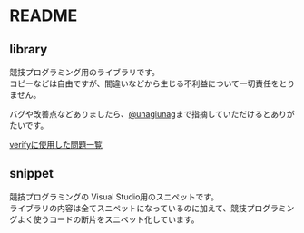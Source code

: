 # README

## library

競技プログラミング用のライブラリです。  
コピーなどは自由ですが、間違いなどから生じる不利益について一切責任をとりません。

バグや改善点などありましたら、[@unagiunag](https://twitter.com/unagiunag)まで指摘していただけるとありがたいです。

[verifyに使用した問題一覧](verify.md)

## snippet

競技プログラミングの Visual Studio用のスニペットです。  
ライブラリの内容は全てスニペットになっているのに加えて、競技プログラミングよく使うコードの断片をスニペット化しています。
